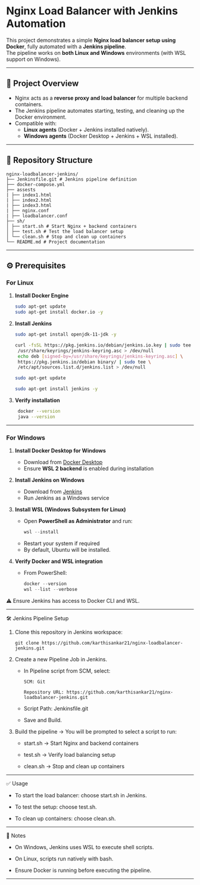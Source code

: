 # Nginx Load Balancer with Jenkins Automation

This project demonstrates a simple **Nginx load balancer setup using Docker**, fully automated with a **Jenkins pipeline**.  
The pipeline works on **both Linux and Windows** environments (with WSL support on Windows).

---

## 🚀 Project Overview

- Nginx acts as a **reverse proxy and load balancer** for multiple backend containers.  
- The Jenkins pipeline automates starting, testing, and cleaning up the Docker environment.  
- Compatible with:
  - **Linux agents** (Docker + Jenkins installed natively).
  - **Windows agents** (Docker Desktop + Jenkins + WSL installed).

---

## 📂 Repository Structure
```
nginx-loadbalancer-jenkins/
├── Jenkinsfile.git # Jenkins pipeline definition
├── docker-compose.yml
├── assests
| ├── index1.html
| ├── index2.html
| ├── index3.html
| ├── nginx.conf
| ├── loadbalancer.conf
├── sh/
│ ├── start.sh # Start Nginx + backend containers
│ ├── test.sh # Test the load balancer setup
│ └── clean.sh # Stop and clean up containers
└── README.md # Project documentation
```
---

## ⚙️ Prerequisites

### For **Linux**
1. **Install Docker Engine**
   ```bash
   sudo apt-get update
   sudo apt-get install docker.io -y
   ```

2. **Install Jenkins**
   ```bash
   sudo apt-get install openjdk-11-jdk -y
   
   curl -fsSL https://pkg.jenkins.io/debian/jenkins.io.key | sudo tee \
    /usr/share/keyrings/jenkins-keyring.asc > /dev/null
    echo deb [signed-by=/usr/share/keyrings/jenkins-keyring.asc] \
    https://pkg.jenkins.io/debian binary/ | sudo tee \
    /etc/apt/sources.list.d/jenkins.list > /dev/null
   
   sudo apt-get update
   
   sudo apt-get install jenkins -y
   
   ```
   
3. **Verify installation**
   ```bash
    docker --version
    java --version
   ```
   
 ---

### For **Windows**

1. **Install Docker Desktop for Windows**
   - Download from [Docker Desktop](https://www.docker.com/products/docker-desktop)
   - Ensure **WSL 2 backend** is enabled during installation

2. **Install Jenkins on Windows**
   - Download from [Jenkins](https://www.jenkins.io/download/)
   - Run Jenkins as a Windows service

3. **Install WSL (Windows Subsystem for Linux)**
   - Open **PowerShell as Administrator** and run:
     ```powershell
     wsl --install
     ```
   - Restart your system if required
   - By default, Ubuntu will be installed.

4. **Verify Docker and WSL integration**
   - From PowerShell:
     ```powershell
     docker --version
     wsl --list --verbose
     ```
   
⚠️ Ensure Jenkins has access to Docker CLI and WSL.

---

🛠 Jenkins Pipeline Setup

1. Clone this repository in Jenkins workspace:
   ```
   git clone https://github.com/karthisankar21/nginx-loadbalancer-jenkins.git

2. Create a new Pipeline Job in Jenkins.

   - In Pipeline script from SCM, select:

         SCM: Git

         Repository URL: https://github.com/karthisankar21/nginx-loadbalancer-jenkins.git

   - Script Path: Jenkinsfile.git

   - Save and Build.

3. Build the pipeline → You will be prompted to select a script to run:

   - start.sh → Start Nginx and backend containers

   - test.sh → Verify load balancing setup

   - clean.sh → Stop and clean up containers
   
---

✅ Usage

 - To start the load balancer: choose start.sh in Jenkins.

 - To test the setup: choose test.sh.

 - To clean up containers: choose clean.sh.

---

📌 Notes

 - On Windows, Jenkins uses WSL to execute shell scripts.

 - On Linux, scripts run natively with bash.
 
 - Ensure Docker is running before executing the pipeline.

---
